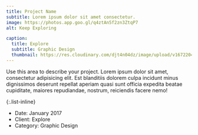 ```yaml
---
title: Project Name
subtitle: Lorem ipsum dolor sit amet consectetur.
image: https://photos.app.goo.gl/q4ztAn5f2zn3ZtqP7
alt: Keep Exploring

caption:
  title: Explore
  subtitle: Graphic Design
  thumbnail: https://res.cloudinary.com/djt4n04dz/image/upload/v1672204854/iqr1sn0nlp2hzblsmwpl.jpg
---
```


Use this area to describe your project. Lorem ipsum dolor sit amet, consectetur adipisicing elit. Est blanditiis dolorem culpa incidunt minus dignissimos deserunt repellat aperiam quasi sunt officia expedita beatae cupiditate, maiores repudiandae, nostrum, reiciendis facere nemo!

{:.list-inline}

- Date: January 2017
- Client: Explore
- Category: Graphic Design
